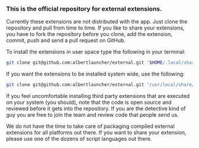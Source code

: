 ### This is the official repository for external extensions.

Currently these extensions are not distributed with the app. Just clone the
repository and pull from time to time. If you like to share your extensions, you
have to fork the repository before you clone, add the extension, commit, push
and send a pull request on GitHub.

To install the extensions in user space type the following in your terminal:
```bash
git clone git@github.com:albertlauncher/external.git "$HOME/.local/share/albert//external/"
```

If you want the extensions to be installed system wide, use the following:
```bash
git clone git@github.com:albertlauncher/external.git "/usr/local/share/albert/external/"
```

If you feel uncomfortable installing third party extensions that are executed on
your system (you should), note that the code is open source and reviewed
before it gets into the repository. If you are the detective kind of guy you are
free to join the team and review code that people send us.

We do not have the time to take care of packaging compiled external
extensions for all platforms out there. If you want to share your extension,
please use one of the dozens of script languages out there.
